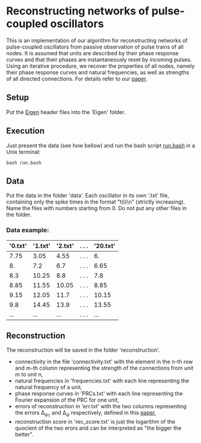 # Reconstructing networks of pulse-coupled oscillators

This is an implementation of our algorithm for reconstructing networks of pulse-coupled oscillators from passive observation of pulse trains of all nodes. It is assumed that units are described by their phase response curves and that their phases are instantaneously reset by incoming pulses. Using an iterative procedure, we recover the properties of all nodes, namely their phase response curves and natural frequencies, as well as strengths of all directed connections. For details refer to our [paper](https://journals.aps.org/pre/abstract/10.1103/PhysRevE.96.012209). 

## Setup

Put the [Eigen](http://eigen.tuxfamily.org) header files into the 'Eigen' folder.

## Execution

Just present the data (see how bellow) and run the bash script [run.bash](run.bash) in a Unix terminal:
```
bash run.bash
```

## Data

Put the data in the folder 'data'. Each oscillator in its own '.txt' file, containing only the spike times in the format "t(i)\n" (strictly increasing). Name the files with numbers starting from 0. Do not put any other files in the folder.

### Data example:

|'0.txt' |'1.txt' |'2.txt' | . . .  |'20.txt'|
|--------|--------|--------|--------|--------|
|7.75    |3.05    |4.55    | . . .  |6.      |
|8.      |7.2     |6.7     | . . .  |6.65    |
|8.3     |10.25   |8.8     | . . .  |7.8     |
|8.85    |11.55   |10.05   | . . .  |8.85    |
|9.15    |12.05   |11.7    | . . .  |10.15   |
|9.8     |14.45   |13.9    | . . .  |13.55   |
|...     |...     |...     | . . .  |...     |


## Reconstruction

The reconstruction will be saved in the folder 'reconstruction'. 

* connectivity in the file 'connectivity.txt' with the element in the n-th row and m-th column representing the strength of the connections from unit m to unit n, 
* natural frequencies in 'frequencies.txt' with each line representing the natural frequency of a unit, 
* phase response curves in 'PRCs.txt' with each line representing the Fourier expansion of the PRC for one unit, 
* errors of reconstruction in 'err.txt' with the two columns representing the errors Δ<sub>ψ<sub>T</sub></sub> and Δ<sub>ψ</sub> respectively, defined in this [paper](https://www.nature.com/articles/s41598-018-32069-y), 
* reconstruction score in 'rec_score.txt' is just the logarithm of the quocient of the two erors and can be interpreted as "the bigger the better". 
